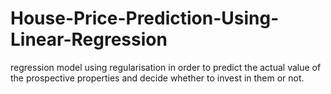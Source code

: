 # House-Price-Prediction-Using-Linear-Regression
regression model using regularisation in order to predict the actual value of the prospective properties and decide whether to invest in them or not.
